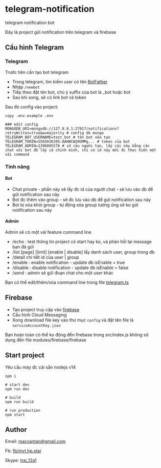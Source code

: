 # telegram-notification
telegram notification bot

Đây là project gửi notification trên telegram và firebase

## Cấu hình Telegram

### Telegram
Trước tiên cần tạo bot telegram

- Trong telegram, tìm kiếm user có tên [BotFather](https://t.me/BotFather)
- Nhập `/newbot`
- Tiếp theo đặt tên bot, chú ý suffix của bot là _bot hoặc bot
- Sau khi xong, sẽ có link bot và token

Sau đó config vào project:

```
copy .env.example .env

### edit config
MONGODB_URI=mongodb://127.0.0.1:27017/notifications?retryWrites=true&w=majority # config db mongo
TELEGRAM_BOT_USERNAME=test_bot # tên bot vừa tạo
TELEGRAM_TOKEN=5565036395:AAHWCW20GMMg... # token của bot
TELEGRAM_ADMIN=1396805576 # id cảu người tạo, lấy cái này bằng các chat với bot để lấy id chính mình, chỉ có id này mới đc thực hiện một vài command
```

### Tính năng

#### Bot

- Chat private - phần này sẽ lấy đc id của người chat - sẽ lưu vào db để gửi notification sau này
- Bot đc thêm vào group - sẽ đc lưu vào db để gửi notification sau này
- Bot bị xóa khỏi group - tự động xóa group tương ứng sẽ ko gửi notification sau này

#### Admin

Admin sẽ có một vài feature command line

- /echo <message>: test thông tin project có start hay ko, và phản hồi lại message bạn đã gửi
- /list [page] [limit] [enable | disable] lấy danh sách user, group trong db
- /detail chi tiết id của user | group
- /enable <id>: enable notification - update db isEnable = true
- /disable <id>: disable notification - update db isEnable = false
- /send <id> <message>: admin sẽ gửi đoạn chat cho một user khác

Bạn có thể edit/thêm/xóa command line trong file [telegram.ts](https://github.com/mvtcode/telegram-notification/blob/master/src/modules/telegram/telegram.ts#L45)

## Firebase

- Tạo project truy cập vào [firebase](https://console.firebase.google.com/)
- Cấu hình Cloud Messaging
- Xong download file key vào thư mục `config` và đặt tên file là `serviceAccountKey.json`

Bạn hoàn toàn có thể ko động đến firebase trong src/index.js không sử dụng đến file modules/firebase/firebase

## Start project

Yêu cầu máy đc cài sẵn nodejs v14

```
npm i

# start dev
npm run dev

# build
npm run build

# run production
npm start
```

## Author

Email: [macvantan@gmail.com](mailto:macvantan@gmail.com)

Fb: [fb/mvt.hp.star](https://www.facebook.com/mvt.hp.star)

Skype: [trai_12a1](skype:trai_12a1?chat)
